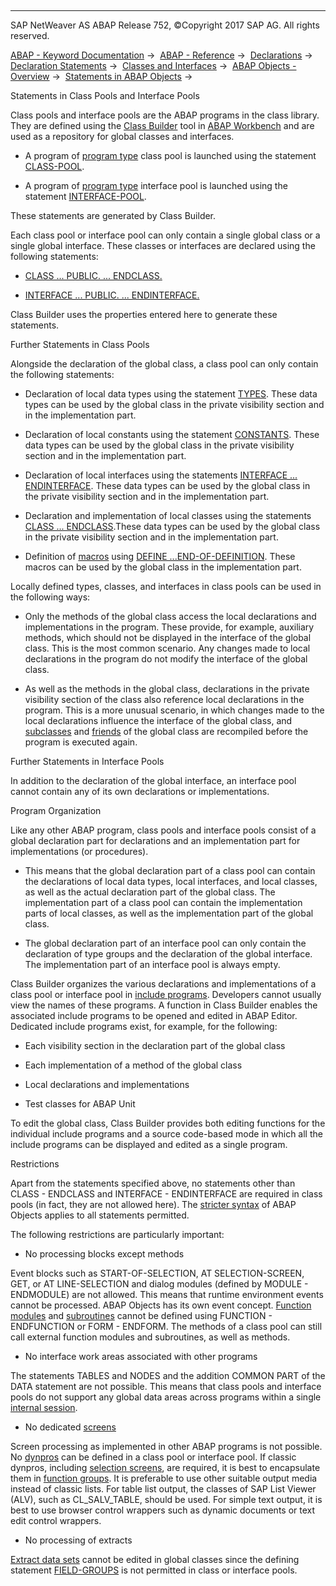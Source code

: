   

* * *

SAP NetWeaver AS ABAP Release 752, ©Copyright 2017 SAP AG. All rights reserved.

[ABAP - Keyword Documentation](javascript:call_link\('abenabap.htm'\)) →  [ABAP - Reference](javascript:call_link\('abenabap_reference.htm'\)) →  [Declarations](javascript:call_link\('abendeclarations.htm'\)) →  [Declaration Statements](javascript:call_link\('abenabap_declarations.htm'\)) →  [Classes and Interfaces](javascript:call_link\('abenclasses_and_interfaces.htm'\)) →  [ABAP Objects - Overview](javascript:call_link\('abenabap_objects_oview.htm'\)) →  [Statements in ABAP Objects](javascript:call_link\('abenabap_objects_differences.htm'\)) → 

Statements in Class Pools and Interface Pools

Class pools and interface pools are the ABAP programs in the class library. They are defined using the [Class Builder](javascript:call_link\('abenclass_builder_glosry.htm'\) "Glossary Entry") tool in [ABAP Workbench](javascript:call_link\('abenabap_workbench_glosry.htm'\) "Glossary Entry") and are used as a repository for global classes and interfaces.

-   A program of [program type](javascript:call_link\('abenprogram_type_glosry.htm'\) "Glossary Entry") class pool is launched using the statement [CLASS-POOL](javascript:call_link\('abapclass-pool.htm'\)).

-   A program of [program type](javascript:call_link\('abenprogram_type_glosry.htm'\) "Glossary Entry") interface pool is launched using the statement [INTERFACE-POOL](javascript:call_link\('abapinterface-pool.htm'\)).

These statements are generated by Class Builder.

Each class pool or interface pool can only contain a single global class or a single global interface. These classes or interfaces are declared using the following statements:

-   [CLASS ... PUBLIC. ... ENDCLASS.](javascript:call_link\('abapclass.htm'\))

-   [INTERFACE ... PUBLIC. ... ENDINTERFACE.](javascript:call_link\('abapinterface.htm'\))

Class Builder uses the properties entered here to generate these statements.

Further Statements in Class Pools

Alongside the declaration of the global class, a class pool can only contain the following statements:

-   Declaration of local data types using the statement [TYPES](javascript:call_link\('abaptypes.htm'\)). These data types can be used by the global class in the private visibility section and in the implementation part.

-   Declaration of local constants using the statement [CONSTANTS](javascript:call_link\('abapconstants.htm'\)). These data types can be used by the global class in the private visibility section and in the implementation part.

-   Declaration of local interfaces using the statements [INTERFACE ... ENDINTERFACE](javascript:call_link\('abapinterface.htm'\)). These data types can be used by the global class in the private visibility section and in the implementation part.

-   Declaration and implementation of local classes using the statements [CLASS ... ENDCLASS](javascript:call_link\('abapclass.htm'\)).These data types can be used by the global class in the private visibility section and in the implementation part.

-   Definition of [macros](javascript:call_link\('abenmacro_glosry.htm'\) "Glossary Entry") using [DEFINE ...END-OF-DEFINITION](javascript:call_link\('abapdefine.htm'\)). These macros can be used by the global class in the implementation part.

Locally defined types, classes, and interfaces in class pools can be used in the following ways:

-   Only the methods of the global class access the local declarations and implementations in the program. These provide, for example, auxiliary methods, which should not be displayed in the interface of the global class. This is the most common scenario. Any changes made to local declarations in the program do not modify the interface of the global class.

-   As well as the methods in the global class, declarations in the private visibility section of the class also reference local declarations in the program. This is a more unusual scenario, in which changes made to the local declarations influence the interface of the global class, and [subclasses](javascript:call_link\('abensubclass_glosry.htm'\) "Glossary Entry") and [friends](javascript:call_link\('abenfriend_glosry.htm'\) "Glossary Entry") of the global class are recompiled before the program is executed again.

Further Statements in Interface Pools

In addition to the declaration of the global interface, an interface pool cannot contain any of its own declarations or implementations.

Program Organization

Like any other ABAP program, class pools and interface pools consist of a global declaration part for declarations and an implementation part for implementations (or procedures).

-   This means that the global declaration part of a class pool can contain the declarations of local data types, local interfaces, and local classes, as well as the actual declaration part of the global class. The implementation part of a class pool can contain the implementation parts of local classes, as well as the implementation part of the global class.

-   The global declaration part of an interface pool can only contain the declaration of type groups and the declaration of the global interface. The implementation part of an interface pool is always empty.

Class Builder organizes the various declarations and implementations of a class pool or interface pool in [include programs](javascript:call_link\('abeninclude_program_glosry.htm'\) "Glossary Entry"). Developers cannot usually view the names of these programs. A function in Class Builder enables the associated include programs to be opened and edited in ABAP Editor. Dedicated include programs exist, for example, for the following:

-   Each visibility section in the declaration part of the global class

-   Each implementation of a method of the global class

-   Local declarations and implementations

-   Test classes for ABAP Unit

To edit the global class, Class Builder provides both editing functions for the individual include programs and a source code-based mode in which all the include programs can be displayed and edited as a single program.

Restrictions

Apart from the statements specified above, no statements other than CLASS - ENDCLASS and INTERFACE - ENDINTERFACE are required in class pools (in fact, they are not allowed here). The [stricter syntax](javascript:call_link\('abenoo_differences_obsolete.htm'\)) of ABAP Objects applies to all statements permitted.

The following restrictions are particularly important:

-   No processing blocks except methods
    

Event blocks such as START-OF-SELECTION, AT SELECTION-SCREEN, GET, or AT LINE-SELECTION and dialog modules (defined by MODULE - ENDMODULE) are not allowed. This means that runtime environment events cannot be processed. ABAP Objects has its own event concept. [Function modules](javascript:call_link\('abenfunction_module_glosry.htm'\) "Glossary Entry") and [subroutines](javascript:call_link\('abensubroutine_glosry.htm'\) "Glossary Entry") cannot be defined using FUNCTION - ENDFUNCTION or FORM - ENDFORM. The methods of a class pool can still call external function modules and subroutines, as well as methods.

-   No interface work areas associated with other programs
    

The statements TABLES and NODES and the addition COMMON PART of the DATA statement are not possible. This means that class pools and interface pools do not support any global data areas across programs within a single [internal session](javascript:call_link\('abeninternal_session_glosry.htm'\) "Glossary Entry").

-   No dedicated [screens](javascript:call_link\('abenscreen_glosry.htm'\) "Glossary Entry")
    

Screen processing as implemented in other ABAP programs is not possible. No [dynpros](javascript:call_link\('abendynpro_glosry.htm'\) "Glossary Entry") can be defined in a class pool or interface pool. If classic dynpros, including [selection screens](javascript:call_link\('abenselection_screen_glosry.htm'\) "Glossary Entry"), are required, it is best to encapsulate them in [function groups](javascript:call_link\('abenfunction_group_glosry.htm'\) "Glossary Entry"). It is preferable to use other suitable output media instead of classic lists. For table list output, the classes of SAP List Viewer (ALV), such as CL\_SALV\_TABLE, should be used. For simple text output, it is best to use browser control wrappers such as dynamic documents or text edit control wrappers.

-   No processing of extracts
    

[Extract data sets](javascript:call_link\('abenextract_dataset_glosry.htm'\) "Glossary Entry") cannot be edited in global classes since the defining statement [FIELD-GROUPS](javascript:call_link\('abapfield-groups.htm'\)) is not permitted in class or interface pools.